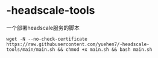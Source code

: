 # -headscale-tools

一个部署headscale服务的脚本

```
wget -N --no-check-certificate https://raw.githubusercontent.com/yuehen7/-headscale-tools/main/main.sh && chmod +x main.sh && bash main.sh
```
